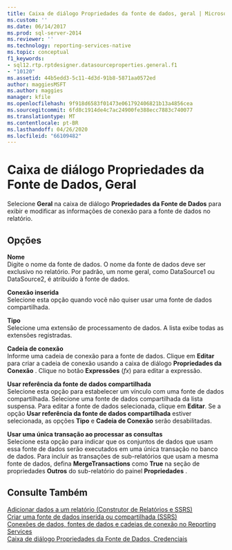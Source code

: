 ```yaml
---
title: Caixa de diálogo Propriedades da fonte de dados, geral | Microsoft Docs
ms.custom: ''
ms.date: 06/14/2017
ms.prod: sql-server-2014
ms.reviewer: ''
ms.technology: reporting-services-native
ms.topic: conceptual
f1_keywords:
- sql12.rtp.rptdesigner.datasourceproperties.general.f1
- "10120"
ms.assetid: 44b5edd3-5c11-4d3d-91b8-5871aa0572ed
author: maggiesMSFT
ms.author: maggies
manager: kfile
ms.openlocfilehash: 9f918d6583f01473e061792406821b13a4856cea
ms.sourcegitcommit: 6fd8c1914de4c7ac24900fe388ecc7883c740077
ms.translationtype: MT
ms.contentlocale: pt-BR
ms.lasthandoff: 04/26/2020
ms.locfileid: "66109482"
---
```

# <a name="data-source-properties-dialog-box-general"></a>Caixa de diálogo Propriedades da Fonte de Dados, Geral
  Selecione **Geral** na caixa de diálogo **Propriedades da Fonte de Dados** para exibir e modificar as informações de conexão para a fonte de dados no relatório.  
  
## <a name="options"></a>Opções  
 **Nome**  
 Digite o nome da fonte de dados. O nome da fonte de dados deve ser exclusivo no relatório. Por padrão, um nome geral, como DataSource1 ou DataSource2, é atribuído à fonte de dados.  
  
 **Conexão inserida**  
 Selecione esta opção quando você não quiser usar uma fonte de dados compartilhada.  
  
 **Tipo**  
 Selecione uma extensão de processamento de dados. A lista exibe todas as extensões registradas.  
  
 **Cadeia de conexão**  
 Informe uma cadeia de conexão para a fonte de dados. Clique em **Editar** para criar a cadeia de conexão usando a caixa de diálogo **Propriedades da Conexão** . Clique no botão **Expressões** (*fx*) para editar a expressão.  
  
 **Usar referência da fonte de dados compartilhada**  
 Selecione esta opção para estabelecer um vínculo com uma fonte de dados compartilhada. Selecione uma fonte de dados compartilhada da lista suspensa. Para editar a fonte de dados selecionada, clique em **Editar**. Se a opção **Usar referência da fonte de dados compartilhada** estiver selecionada, as opções **Tipo** e **Cadeia de Conexão** serão desabilitadas.  
  
 **Usar uma única transação ao processar as consultas**  
 Selecione esta opção para indicar que os conjuntos de dados que usam essa fonte de dados serão executados em uma única transação no banco de dados. Para incluir as transações de sub-relatórios que usam a mesma fonte de dados, defina **MergeTransactions** como **True** na seção de propriedades **Outros** do sub-relatório do painel **Propriedades** .  
  
## <a name="see-also"></a>Consulte Também  
 [Adicionar dados a um relatório &#40;Construtor de Relatórios e SSRS&#41;](report-data/report-datasets-ssrs.md)   
 [Criar uma fonte de dados inserida ou compartilhada &#40;SSRS&#41;](../../2014/reporting-services/create-an-embedded-or-shared-data-source-ssrs.md)   
 [Conexões de dados, fontes de dados e cadeias de conexão no Reporting Services](../../2014/reporting-services/data-connections-data-sources-and-connection-strings-in-reporting-services.md)   
 [Caixa de diálogo Propriedades da Fonte de Dados, Credenciais](../../2014/reporting-services/data-source-properties-dialog-box-credentials.md)  
  
  
